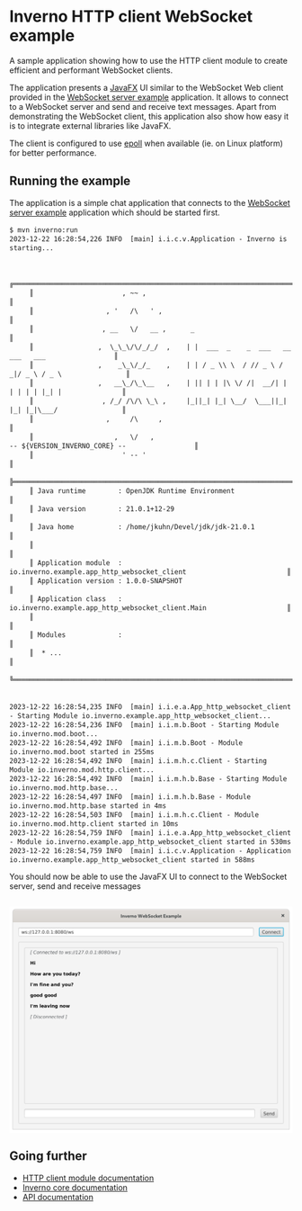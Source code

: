 [inverno-mod-http-client]: https://github.com/inverno-io/inverno-mods/blob/master/inverno-http-client/
[inverno-core-root-doc]: https://github.com/inverno-io/inverno-core/blob/master/doc/reference-guide.md
[inverno-javadoc]: https://inverno.io/docs/release/api/index.html
[inverno-example-http-websocket]: https://github.com/inverno-io/inverno-examples/blob/master/inverno-example-http-websocket/

[epoll]: https://en.wikipedia.org/wiki/Epoll
[javafx]: https://openjfx.io/

# Inverno HTTP client WebSocket example

A sample application showing how to use the HTTP client module to create efficient and performant WebSocket clients.

The application presents a [JavaFX][javafx] UI similar to the WebSocket Web client provided in the [WebSocket server example][inverno-example-http-websocket] application. It allows to connect to a WebSocket server and send and receive text messages. Apart from demonstrating the WebSocket client, this application also show how easy it is to integrate external libraries like JavaFX. 

The client is configured to use [epoll][epoll] when available (ie. on Linux platform) for better performance.

## Running the example

The application is a simple chat application that connects to the [WebSocket server example][inverno-example-http-websocket] application which should be started first.

```plaintext
$ mvn inverno:run
2023-12-22 16:28:54,226 INFO  [main] i.i.c.v.Application - Inverno is starting...


     ╔════════════════════════════════════════════════════════════════════════════════════════════╗
     ║                      , ~~ ,                                                                ║
     ║                  , '   /\   ' ,                                                            ║
     ║                 , __   \/   __ ,      _                                                    ║
     ║                ,  \_\_\/\/_/_/  ,    | |  ___  _    _  ___   __  ___   ___                 ║
     ║                ,    _\_\/_/_    ,    | | / _ \\ \  / // _ \ / _|/ _ \ / _ \                ║
     ║                ,   __\_/\_\__   ,    | || | | |\ \/ /|  __/| | | | | | |_| |               ║
     ║                 , /_/ /\/\ \_\ ,     |_||_| |_| \__/  \___||_| |_| |_|\___/                ║
     ║                  ,     /\     ,                                                            ║
     ║                    ,   \/   ,                                  -- ${VERSION_INVERNO_CORE} --                 ║
     ║                      ' -- '                                                                ║
     ╠════════════════════════════════════════════════════════════════════════════════════════════╣
     ║ Java runtime        : OpenJDK Runtime Environment                                          ║
     ║ Java version        : 21.0.1+12-29                                                         ║
     ║ Java home           : /home/jkuhn/Devel/jdk/jdk-21.0.1                                     ║
     ║                                                                                            ║
     ║ Application module  : io.inverno.example.app_http_websocket_client                         ║
     ║ Application version : 1.0.0-SNAPSHOT                                                       ║
     ║ Application class   : io.inverno.example.app_http_websocket_client.Main                    ║
     ║                                                                                            ║
     ║ Modules             :                                                                      ║
     ║  * ...                                                                                     ║
     ╚════════════════════════════════════════════════════════════════════════════════════════════╝


2023-12-22 16:28:54,235 INFO  [main] i.i.e.a.App_http_websocket_client - Starting Module io.inverno.example.app_http_websocket_client...
2023-12-22 16:28:54,236 INFO  [main] i.i.m.b.Boot - Starting Module io.inverno.mod.boot...
2023-12-22 16:28:54,492 INFO  [main] i.i.m.b.Boot - Module io.inverno.mod.boot started in 255ms
2023-12-22 16:28:54,492 INFO  [main] i.i.m.h.c.Client - Starting Module io.inverno.mod.http.client...
2023-12-22 16:28:54,492 INFO  [main] i.i.m.h.b.Base - Starting Module io.inverno.mod.http.base...
2023-12-22 16:28:54,497 INFO  [main] i.i.m.h.b.Base - Module io.inverno.mod.http.base started in 4ms
2023-12-22 16:28:54,503 INFO  [main] i.i.m.h.c.Client - Module io.inverno.mod.http.client started in 10ms
2023-12-22 16:28:54,759 INFO  [main] i.i.e.a.App_http_websocket_client - Module io.inverno.example.app_http_websocket_client started in 530ms
2023-12-22 16:28:54,759 INFO  [main] i.i.c.v.Application - Application io.inverno.example.app_http_websocket_client started in 588ms

```

You should now be able to use the JavaFX UI to connect to the WebSocket server, send and receive messages

<img src="src/img/inverno_javafx_chat.png" style="display: block; margin: 2em auto;"/>


## Going further

- [HTTP client module documentation][inverno-mod-http-client]
- [Inverno core documentation][inverno-core-root-doc]
- [API documentation][inverno-javadoc]
